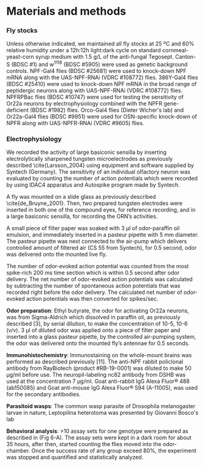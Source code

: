 # Materials and methods
### Fly stocks
Unless otherwise indicated, we maintained all fly stocks at 25 ºC and 60% relative humidity under a 12h:12h light:dark cycle on standard cornmeal-yeast-corn syrup medium with 1.5 g/L of the anti-fungal Tegosept.
Canton-S (BDSC #1) and w<sup>1118</sup> (BDSC #5905) were used as genetic background controls. NPF-Gal4 flies (BDSC #25681) were used to knock-down NPF mRNA along with the UAS-NPF-RNAi (VDRC #108772) flies. 386Y-Gal4 flies (BDSC #25410) were used to knock-down NPF mRNA in the broad range of peptidergic neurons along with UAS-NPF-RNAi (VDRC #108772) flies. NPFRPBac flies (BDSC #10747) were used for testing the sensitivity of Or22a neurons by electrophysiology combined with the NPFR gene-deficient (BDSC #1982) flies. Orco-Gal4 flies (Dieter Wicher's lab) and Or22a-Gal4 flies (BDSC #9951) were used for OSN-specific knock-down of NPFR along with UAS-NPFR-RNAi (VDRC #9605) flies.

### Electrophysiology
We recorded the activity of large basiconic sensilla by inserting electrolytically sharpened tungsten microelectrodes as previously described \cite{Larsson_2004} using equipment and software supplied by Syntech (Germany).
The sensitivity of an individual olfactory neuron was evaluated by counting the number of action potentials which were recorded by using IDAC4 apparatus and Autospike program made by Syntech.

A fly was mounted on a slide glass as previously described \cite{de_Bruyne_2001}. Then, two prepared tungsten electrodes were inserted in both one of the compound eyes, for reference recording, and in a large basiconic sensilla, for recording the ORN’s activities.

A small piece of filter paper was soaked with 3 µl of odor-paraffin oil emulsion, and immediately inserted in a pasteur pipette with 5 mm diameter. The pasteur pipette was next connected to the air-pump which delivers controlled amount of filtered air (CS 55 from Syntech), for 0.5 second, odor was delivered onto the mounted live fly.

The number of odor-evoked action potential was counted from the most spike-rich 200 ms time section which is within 0.5 second after odor delivery. The net number of odor-evoked action potentials was calculated by subtracting the number of spontaneous action potentials that was recorded right before the odor delivery. The calculated net number of odor-evoked action potentials was then converted for spikes/sec.


**Odor preparation**: Ethyl butyrate, the odor for activating Or22a neurons, was from Sigma-Aldrich which dissolved in paraffin oil, as previously described [3], by serial dilution, to make the concentration of 10-5, 10-6 (v/v). 3 µl of diluted odor was applied onto a piece of filter paper and inserted into a glass pasteur pipette, by the controlled air-pumping system, the odor was delivered onto the mounted fly’s antennae for 0.5 seconds.

**Immunohistochemistry**: Immunostaining on the whole-mount brains was performed as described previously [11]. The anti-NPF rabbit policlonal antibody from RayBiotech (product #RB-19-0001) was diluted to make 50 µg/ml before use. The neuropil-labeling nc82 antibody from DSHB was used at the concentration 7 µg/ml. Goat anti-rabbit IgG Alexa Fluor® 488 (ab150085) and Goat anti-mouse IgG Alexa Fluor® 594 (A-11005), was used for the secondary antibodies.

**Parasitoid wasps**: The common wasp parasite of Drosophila melanogaster larvae in nature, Leptopilina heterotoma was presented by Giovanni Bosco's lab

**Behavioral analysis**: >10 assay sets for one genotype were prepared as described in (Fig 6-A). The assay sets were kept in a dark room for about 35 hours, after then, started counting the flies moved into the odor-chamber. Once the success rate of any group exceed 80%, the experiment was stopped and quantified and statistically analyzed.   
